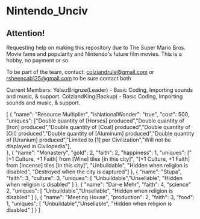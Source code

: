 # Nintendo_Unciv
## Attention!
Requesting help on making this repository due to The Super Mario Bros. Movie fame and popularity and Nintendo's future film movies. This is a hobby, no payment or so.

To be part of the team, contact: colziandrule@gmail.com or rsheencab125@gmail.com to be sure contact both

Current Members:
YelwzBrignze(Leader) - Basic Coding, Importing sounds and music, & support.
ColziandKing(Backup) - Basic Coding, Importing sounds and music, & support.

[
  {
        "name": "Resource Multiplier",
        "isNationalWonder": "true",
        "cost": 500,
        "uniques": ["Double quantity of [Horses] produced","Double quantity of [Iron] produced","Double quantity of [Coal] produced","Double quantity of [Oil] produced","Double quantity of [Aluminum] produced","Double quantity of [Uranium] produced","Limited to [1] per Civilization","Will not be displayed in Civilopedia"],     
    },
  {
		"name": "Monastery",
		"gold": 2,
		"faith": 2,
    "happiness": 1,
		"uniques": ["[+1 Culture, +1 Faith] from [Wine] tiles [in this city]",
			"[+1 Culture, +1 Faith] from [Incense] tiles [in this city]",
			"Unbuildable", "Hidden when religion is disabled", "Destroyed when the city is captured"]
	},
  {
        "name": "Stupa",
        "faith": 3,
        "culture": 3,
        "uniques": [
            "Unbuildable","Unsellable",
            "Hidden when religion is disabled"
        ]
    },
    {
        "name": "Dar-e Mehr",
        "faith": 4,
        "science" 2,
        "uniques": [
            "Unbuildable","Unsellable",
            "Hidden when religion is disabled"
        ]
    },
    {
        "name": "Meeting House",
        "production": 2,
        "faith": 3,
        "food": 1,
        "uniques": [
            "Unbuildable","Unsellable",
            "Hidden when religion is disabled"
        ]
    }
]
